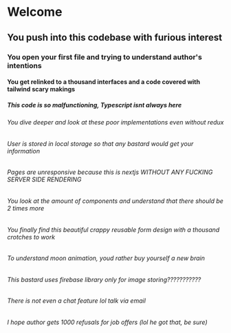 # Welcome
## You push into this codebase with furious interest
### You open your first file and trying to understand author's intentions
#### You get relinked to a thousand interfaces and a code covered with tailwind scary makings
##### This code is so malfunctioning, Typescript isnt always here
###### You dive deeper and look at these poor implementations even without redux
###### User is stored in local storage so that any bastard would get your information
###### Pages are unresponsive because this is nextjs WITHOUT ANY FUCKING SERVER SIDE RENDERING
###### You look at the amount of components and understand that there should be 2 times more
###### You finally find this beautiful crappy reusable form design with a thousand crotches to work
###### To understand moon animation, youd rather buy yourself a new brain
###### This bastard uses firebase library only for image storing???????????
###### There is not even a chat feature lol talk via email
###### I hope author gets 1000 refusals for job offers (lol he got that, be sure)